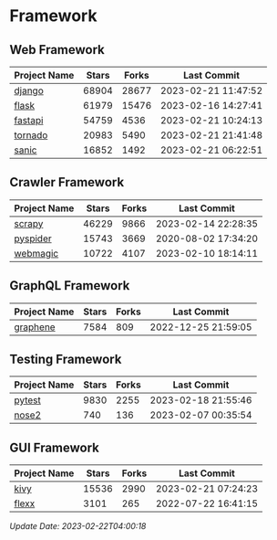 # Framework

## Web Framework
| Project Name | Stars | Forks | Last Commit |
| ------------ | ----- | ----- | ----------- |
| [django](https://github.com/django/django) | 68904 | 28677 | 2023-02-21 11:47:52 |
| [flask](https://github.com/pallets/flask) | 61979 | 15476 | 2023-02-16 14:27:41 |
| [fastapi](https://github.com/tiangolo/fastapi) | 54759 | 4536 | 2023-02-21 10:24:13 |
| [tornado](https://github.com/tornadoweb/tornado) | 20983 | 5490 | 2023-02-21 21:41:48 |
| [sanic](https://github.com/sanic-org/sanic) | 16852 | 1492 | 2023-02-21 06:22:51 |

## Crawler Framework
| Project Name | Stars | Forks | Last Commit |
| ------------ | ----- | ----- | ----------- |
| [scrapy](https://github.com/scrapy/scrapy) | 46229 | 9866 | 2023-02-14 22:28:35 |
| [pyspider](https://github.com/binux/pyspider) | 15743 | 3669 | 2020-08-02 17:34:20 |
| [webmagic](https://github.com/code4craft/webmagic) | 10722 | 4107 | 2023-02-10 18:14:11 |

## GraphQL Framework
| Project Name | Stars | Forks | Last Commit |
| ------------ | ----- | ----- | ----------- |
| [graphene](https://github.com/graphql-python/graphene) | 7584 | 809 | 2022-12-25 21:59:05 |

## Testing Framework
| Project Name | Stars | Forks | Last Commit |
| ------------ | ----- | ----- | ----------- |
| [pytest](https://github.com/pytest-dev/pytest) | 9830 | 2255 | 2023-02-18 21:55:46 |
| [nose2](https://github.com/nose-devs/nose2) | 740 | 136 | 2023-02-07 00:35:54 |

## GUI Framework
| Project Name | Stars | Forks | Last Commit |
| ------------ | ----- | ----- | ----------- |
| [kivy](https://github.com/kivy/kivy) | 15536 | 2990 | 2023-02-21 07:24:23 |
| [flexx](https://github.com/flexxui/flexx) | 3101 | 265 | 2022-07-22 16:41:15 |

*Update Date: 2023-02-22T04:00:18*